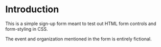 # Introduction

This is a simple sign-up form meant to test out HTML form controls and form-styling in CSS.

The event and organization mentioned in the form is entirely fictional.